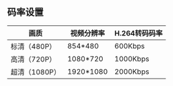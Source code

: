 ## 码率设置


| 画质 | 视频分辨率 | H.264转码码率 | 
| ---- | ---- | ---- | 
| 标清（480P） | 854*480 | 600Kbps |
| 高清（720P） | 1080*720 | 1000Kbps |
| 超清（1080P） | 1920*1080 | 2000Kbps |